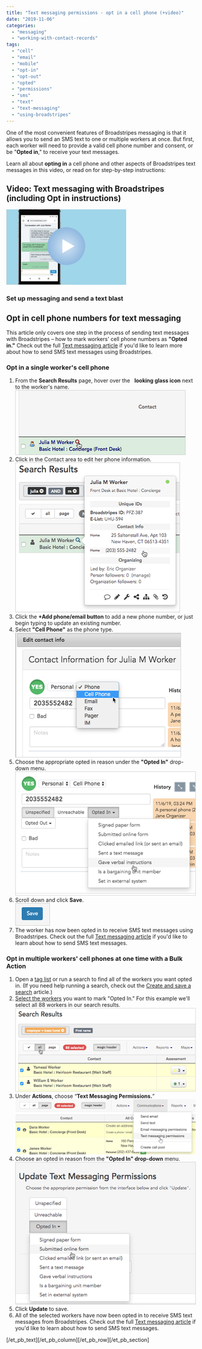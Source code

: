 ```yaml
---
title: "Text messaging permissions - opt in a cell phone (+video)"
date: "2019-11-06"
categories: 
  - "messaging"
  - "working-with-contact-records"
tags: 
  - "cell"
  - "email"
  - "mobile"
  - "opt-in"
  - "opt-out"
  - "opted"
  - "permissions"
  - "sms"
  - "text"
  - "text-messaging"
  - "using-broadstripes"
---
```


One of the most convenient features of Broadstripes messaging is that it allows you to send an SMS text to one or multiple workers at once. But first, each worker will need to provide a valid cell phone number and consent, or be "**Opted in**," to receive your text messages.

Learn all about **opting in** a cell phone and other aspects of Broadstripes text messages in this video, or read on for step-by-step instructions:

## Video: Text messaging with Broadstripes (including Opt in instructions)

[![](images/Messaging_thumb_320x200-1.png)](https://vimeo.com/370396179)

### Set up messaging and send a text blast

## Opt in cell phone numbers for text messaging

This article only covers one step in the process of sending text messages with Broadstripes – how to mark workers' cell phone numbers as **"Opted in."** Check out the full [Text messaging article](https://help.broadstripes.com/help-articles/using-broadstripes/working-with-search-results/text-messaging/) if you'd like to learn more about how to send SMS text messages using Broadstripes.

### Opt in a single worker's cell phone

1. From the **Search Results** page, hover over the   **looking glass icon** next to the worker's name.![](images/Text_Send_1Msg.png)
2. Click in the Contact area to edit her phone information.![](images/OptinContactArea.png)
3. Click the **+Add phone/email button** to add a new phone number, or just begin typing to update an existing number.
4. Select **"Cell Phone"** as the phone type.![](images/OptinContactCell.png)
5. Choose the appropriate opted in reason under the **"Opted In"** drop-down menu.![](images/OptinContactReason.png)
6. Scroll down and click **Save**.  
    ![](images/OptinContactSave.png)
7. The worker has now been opted in to receive SMS text messages using Broadstripes. Check out the full [Text messaging article](https://help.broadstripes.com/help-articles/using-broadstripes/working-with-search-results/text-messaging/) if you'd like to learn about how to send SMS text messages.

### Opt in multiple workers' cell phones at one time with a Bulk Action

1. Open a [tag list](https://help.broadstripes.com/help-articles/admin-tools/data-tools-admin/tag-lists/) or run a search to find all of the workers you want opted in. (If you need help running a search, check out the [Create and save a search](https://help.broadstripes.com/help-articles/using-broadstripes/customize/create-and-save-a-search/) article.)
2. [Select the workers](/help-articles/using-broadstripes/working-with-search-results/selecting-deselecting-contacts/#ftoc-heading-2) you want to mark "Opted In." For this example we'll select all 88 workers in our search results. ![](images/Text_Send_Select_Workers.png)
3. Under **Actions**, choose “**Text Messaging Permissions.**”![](images/OptinContactAction.png)
4. Choose an opted in reason from the **"Opted In" drop-down** menu.![](images/OptinContactActionReason.png)
5. Click **Update** to save.
6. All of the selected workers have now been opted in to receive SMS text messages from Broadstripes. Check out the full [Text messaging article](https://help.broadstripes.com/help-articles/using-broadstripes/working-with-search-results/text-messaging/) if you'd like to learn about how to send SMS text messages.

\[/et\_pb\_text\]\[/et\_pb\_column\]\[/et\_pb\_row\]\[/et\_pb\_section\]
